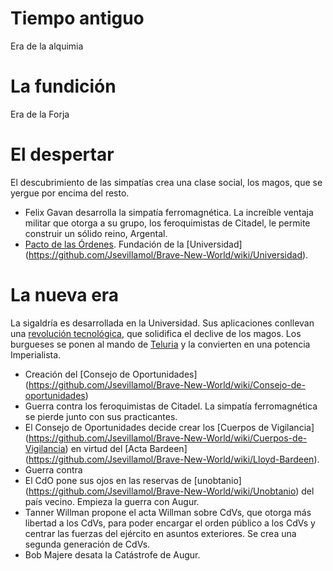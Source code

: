 Tiempo antiguo
=============
Era de la alquimia

La fundición
============
Era de la Forja

El despertar
============
El descubrimiento de las simpatías crea una clase social, los magos, que se yergue por encima del resto.
* Felix Gavan desarrolla la simpatía ferromagnética. La increíble ventaja militar que otorga a su grupo, los feroquimistas de Citadel, le permite construir un sólido reino, Argental.
* [Pacto de las Órdenes](https://github.com/Jsevillamol/Brave-New-World/wiki/Las-Ordenes#pacto-de-las-%C3%93rdenes). Fundación de la [Universidad] (https://github.com/Jsevillamol/Brave-New-World/wiki/Universidad).

La nueva era
============
La sigaldría es desarrollada en la Universidad. Sus aplicaciones conllevan una [revolución tecnológica](https://github.com/Jsevillamol/Brave-New-World/wiki/Runavoluci%C3%B3n), que solidifica el declive de los magos. Los burgueses se ponen al mando de [Teluria](https://github.com/Jsevillamol/Brave-New-World/wiki/Teluria) y la convierten en una potencia Imperialista.
* Creación del [Consejo de Oportunidades] (https://github.com/Jsevillamol/Brave-New-World/wiki/Consejo-de-oportunidades)
* Guerra contra los feroquimistas de Citadel. La simpatía ferromagnética se pierde junto con sus practicantes.
* El Consejo de Oportunidades decide crear los [Cuerpos de Vigilancia] (https://github.com/Jsevillamol/Brave-New-World/wiki/Cuerpos-de-Vigilancia) en virtud del [Acta Bardeen] (https://github.com/Jsevillamol/Brave-New-World/wiki/Lloyd-Bardeen).
* Guerra contra 
* El CdO pone sus ojos en las reservas de [unobtanio] (https://github.com/Jsevillamol/Brave-New-World/wiki/Unobtanio) del país vecino. Empieza la guerra con Augur.
* Tanner Willman propone el acta Willman sobre CdVs, que otorga más libertad a los CdVs, para poder encargar el orden público a los CdVs y centrar las fuerzas del ejército en asuntos exteriores. Se crea una segunda generación de CdVs.
* Bob Majere desata la Catástrofe de Augur.
